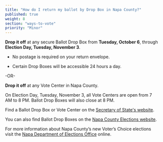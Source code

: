 ```yaml
---
title: "How do I return my ballot by Drop Box in Napa County?"
published: true
weight: 8
section: "ways-to-vote"
priority: "Minor"
---
```


**Drop it off** at any secure Ballot Drop Box from **Tuesday, October 6**, through **Election Day, Tuesday, November 3**.  

- No postage is required on your return envelope.  

- Certain Drop Boxes will be accessible 24 hours a day.        

-OR-

**Drop it off** at any Vote Center in Napa County.   

On Election Day, Tuesday, November 3, all Vote Centers are open from 7 AM to 8 PM. Ballot Drop Boxes will also close at 8 PM. 

Find a Ballot Drop Box or Vote Center on the [Secretary of State's website](https://caearlyvoting.sos.ca.gov/). 

You can also find Ballot Drop Boxes on the [Napa County Elections website](https://www.countyofnapa.org/2355/Drop-Box-Locations).

For more information about Napa County’s new Voter’s Choice elections visit the [Napa Department of Elections Office](https://www.countyofnapa.org/2121/The-Voters-Choice-Act) online. 
